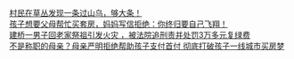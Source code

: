   
[村民在草丛发现一条过山乌，够大条！](http://www.dianyue.me/archives/917/if6q4weptw7cq206/)  
[孩子想要父母帮忙买套房，妈妈写信拒绝：你终归要自己飞翔！](http://www.dianyue.me/archives/256/9dhnvthpvx0cfr0a/)  
[建桥一男子回老家祭祖引发火灾 ，被法院追刑责并处罚3万多元复绿费](http://www.dianyue.me/archives/988/fapwc006o49vf20j/)  
[不是称职的母亲？母亲严明拒绝帮助孩子支付首付 彻底打破孩子一线城市买房梦](http://www.dianyue.me/archives/735/y8ialmxu8anevrtz/)